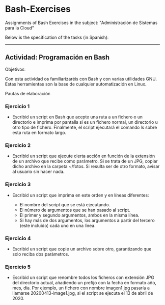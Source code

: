 # Bash-Exercises

Assignments of Bash Exercises in the subject: "Administración de Sistemas para la Cloud"

Below is the specification of the tasks (in Spanish):

---

## Actividad: Programación en Bash

Objetivos:

Con esta actividad os familiarizaréis con Bash y con varias utilidades GNU. Estas herramientas son la base de cualquier automatización en Linux.

Pautas de elaboración

### Ejercicio 1

- Escribid un script en Bash que acepte una ruta a un fichero o un directorio e imprima por pantalla si es un fichero normal, un directorio u otro tipo de fichero. Finalmente, el script ejecutará el comando ls sobre esta ruta en formato largo.

### Ejercicio 2

- Escribid un script que ejecute cierta acción en función de la extensión de un archivo que recibe como parámetro. Si se trata de un JPG, copiar dicho archivo en la carpeta ~/fotos. Si resulta ser de otro formato, avisar al usuario sin hacer nada.

### Ejercicio 3

- Escribid un script que imprima en este orden y en líneas diferentes:

  - El nombre del script que se está ejecutando.
  - El número de argumentos que se han pasado al script.
  - El primer y segundo argumentos, ambos en la misma línea.
  - Si hay más de dos argumentos, los argumentos a partir del tercero (este incluido) cada uno en una línea.

### Ejercicio 4

- Escribid un script que copie un archivo sobre otro, garantizando que solo reciba dos parámetros.

### Ejercicio 5

- Escribid un script que renombre todos los ficheros con extensión JPG del directorio actual, añadiendo un prefijo con la fecha en formato año, mes, día. Por ejemplo, un fichero con nombre imagen1.jpg pasaría a llamarse 20200413-image1.jpg, si el script se ejecuta el 13 de abril de 2020.